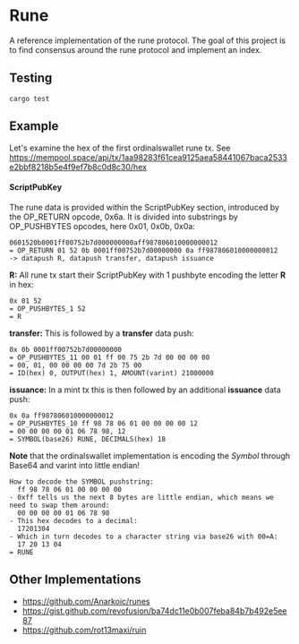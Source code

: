 # Rune

A reference implementation of the rune protocol. The goal of this project is to find consensus around the rune protocol and implement an index. 

## Testing

```
cargo test
```

## Example 

Let's examine the hex of the first ordinalswallet rune tx. See https://mempool.space/api/tx/1aa98283f61cea9125aea58441067baca2533e2bbf8218b5e4f9ef7b8c0d8c30/hex  

#### ScriptPubKey
The rune data is provided within the ScriptPubKey section, introduced by the OP_RETURN opcode, 0x6a. It is divided into substrings by OP_PUSHBYTES opcodes, here 0x01, 0x0b, 0x0a:  
```
0601520b0001ff00752b7d000000000aff987806010000000012
= OP_RETURN 01 52 0b 0001ff00752b7d00000000 0a ff987806010000000012
-> datapush R, datapush transfer, datapush issuance
```
**R:** All rune tx start their ScriptPubKey with 1 pushbyte encoding the letter **R** in hex:  
```
0x 01 52  
= OP_PUSHBYTES_1 52  
= R  
```
**transfer:** This is followed by a **transfer** data push:  
```
0x 0b 0001ff00752b7d00000000  
= OP_PUSHBYTES_11 00 01 ff 00 75 2b 7d 00 00 00 00  
= 00, 01, 00 00 00 00 7d 2b 75 00  
= ID(hex) 0, OUTPUT(hex) 1, AMOUNT(varint) 21000000  
```
**issuance:** In a mint tx this is then followed by an additional **issuance** data push:  
```
0x 0a ff987806010000000012  
= OP_PUSHBYTES_10 ff 98 78 06 01 00 00 00 00 12  
= 00 00 00 00 01 06 78 98, 12  
= SYMBOL(base26) RUNE, DECIMALS(hex) 18  
```
**Note** that the ordinalswallet implementation is encoding the _Symbol_ through Base64 and varint into little endian!  
```
How to decode the SYMBOL pushstring:
  ff 98 78 06 01 00 00 00 00  
- 0xff tells us the next 8 bytes are little endian, which means we need to swap them around:  
  00 00 00 00 01 06 78 98  
- This hex decodes to a decimal:  
  17201304  
- Which in turn decodes to a character string via base26 with 00=A:  
  17 20 13 04  
= RUNE   
```

## Other Implementations

- https://github.com/Anarkoic/runes
- https://gist.github.com/revofusion/ba74dc11e0b007feba84b7b492e5ee87
- https://github.com/rot13maxi/ruin
